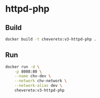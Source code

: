 # httpd-php

## Build

```sh
docker build -t chevereto:v3-httpd-php . 
```

## Run

```sh
docker run -d \
    -p 8008:80 \
    --name chv-dev \
    --network chv-network \
    --network-alias dev \
    chevereto:v3-httpd-php
```

